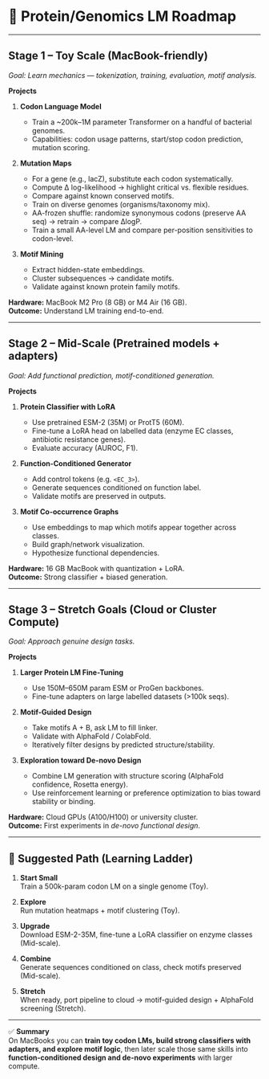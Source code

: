 # 🧬 Protein/Genomics LM Roadmap

---

## Stage 1 – Toy Scale (MacBook-friendly)
*Goal: Learn mechanics — tokenization, training, evaluation, motif analysis.*

**Projects**
1. **Codon Language Model**
   - Train a ~200k–1M parameter Transformer on a handful of bacterial genomes.
   - Capabilities: codon usage patterns, start/stop codon prediction, mutation scoring.

2. **Mutation Maps**
   - For a gene (e.g., lacZ), substitute each codon systematically.
   - Compute Δ log-likelihood → highlight critical vs. flexible residues.
   - Compare against known conserved motifs.
   - Train on diverse genomes (organisms/taxonomy mix).
   - AA-frozen shuffle: randomize synonymous codons (preserve AA seq) → retrain → compare ΔlogP.
   - Train a small AA-level LM and compare per-position sensitivities to codon-level.

3. **Motif Mining**
   - Extract hidden-state embeddings.
   - Cluster subsequences → candidate motifs.
   - Validate against known protein family motifs.

**Hardware:** MacBook M2 Pro (8 GB) or M4 Air (16 GB).  
**Outcome:** Understand LM training end-to-end.

---

## Stage 2 – Mid-Scale (Pretrained models + adapters)
*Goal: Add functional prediction, motif-conditioned generation.*

**Projects**
1. **Protein Classifier with LoRA**
   - Use pretrained ESM-2 (35M) or ProtT5 (60M).
   - Fine-tune a LoRA head on labelled data (enzyme EC classes, antibiotic resistance genes).
   - Evaluate accuracy (AUROC, F1).

2. **Function-Conditioned Generator**
   - Add control tokens (e.g. `<EC_3>`).
   - Generate sequences conditioned on function label.
   - Validate motifs are preserved in outputs.

3. **Motif Co-occurrence Graphs**
   - Use embeddings to map which motifs appear together across classes.
   - Build graph/network visualization.
   - Hypothesize functional dependencies.

**Hardware:** 16 GB MacBook with quantization + LoRA.  
**Outcome:** Strong classifier + biased generation.

---

## Stage 3 – Stretch Goals (Cloud or Cluster Compute)
*Goal: Approach genuine design tasks.*

**Projects**
1. **Larger Protein LM Fine-Tuning**
   - Use 150M–650M param ESM or ProGen backbones.
   - Fine-tune adapters on large labelled datasets (>100k seqs).

2. **Motif-Guided Design**
   - Take motifs A + B, ask LM to fill linker.
   - Validate with AlphaFold / ColabFold.
   - Iteratively filter designs by predicted structure/stability.

3. **Exploration toward De-novo Design**
   - Combine LM generation with structure scoring (AlphaFold confidence, Rosetta energy).
   - Use reinforcement learning or preference optimization to bias toward stability or binding.

**Hardware:** Cloud GPUs (A100/H100) or university cluster.  
**Outcome:** First experiments in *de-novo functional design*.

---

## 🚀 Suggested Path (Learning Ladder)

1. **Start Small**  
   Train a 500k-param codon LM on a single genome (Toy).

2. **Explore**  
   Run mutation heatmaps + motif clustering (Toy).

3. **Upgrade**  
   Download ESM-2-35M, fine-tune a LoRA classifier on enzyme classes (Mid-scale).

4. **Combine**  
   Generate sequences conditioned on class, check motifs preserved (Mid-scale).

5. **Stretch**  
   When ready, port pipeline to cloud → motif-guided design + AlphaFold screening (Stretch).

---

✅ **Summary**  
On MacBooks you can **train toy codon LMs, build strong classifiers with adapters, and explore motif logic**, then later scale those same skills into **function-conditioned design and de-novo experiments** with larger compute.

